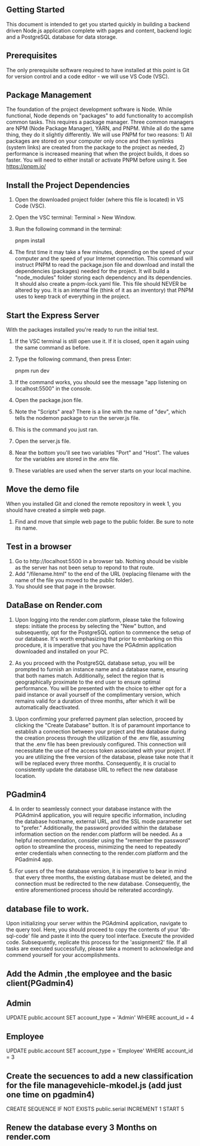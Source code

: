 ## Getting Started

This document is intended to get you started quickly in building a backend driven Node.js application complete with pages and content, backend logic and a PostgreSQL database for data storage.
## Prerequisites

The only prerequisite software required to have installed at this point is Git for version control and a code editor - we will use VS Code (VSC).

## Package Management

The foundation of the project development software is Node. While functional, Node depends on "packages" to add functionality to accomplish common tasks. This requires a package manager. Three common managers are NPM (Node Package Manager), YARN, and PNPM. While all do the same thing, they do it slightly differently. We will use PNPM for two reasons: 1) All packages are stored on your computer only once and then symlinks (system links) are created from the package to the project as needed, 2) performance is increased meaning that when the project builds, it does so faster.
You will need to either install or activate PNPM before using it. See https://pnpm.io/

## Install the Project Dependencies

1. Open the downloaded project folder (where this file is located) in VS Code (VSC).
2. Open the VSC terminal: Terminal > New Window.
3. Run the following command in the terminal:

    pnpm install

4. The first time it may take a few minutes, depending on the speed of your computer and the speed of your Internet connection. This command will instruct PNPM to read the package.json file and download and install the dependencies (packages) needed for the project. It will build a "node_modules" folder storing each dependency and its dependencies. It should also create a pnpm-lock.yaml file. This file should NEVER be altered by you. It is an internal file (think of it as an inventory) that PNPM uses to keep track of everything in the project.

## Start the Express Server

With the packages installed you're ready to run the initial test.
1. If the VSC terminal is still open use it. If it is closed, open it again using the same command as before.
2. Type the following command, then press Enter:

    pnpm run dev

3. If the command works, you should see the message "app listening on localhost:5500" in the console.
4. Open the package.json file.
5. Note the "Scripts" area? There is a line with the name of "dev", which tells the nodemon package to run the server.js file.
6. This is the command you just ran.
7. Open the server.js file.
8. Near the bottom you'll see two variables "Port" and "Host". The values for the variables are stored in the .env file.
9. These variables are used when the server starts on your local machine.

## Move the demo file

When you installed Git and cloned the remote repository in week 1, you should have created a simple web page.
1. Find and move that simple web page to the public folder. Be sure to note its name.
## Test in a browser

1. Go to http://localhost:5500 in a browser tab. Nothing should be visible as the server has not been setup to repond to that route.
2. Add "/filename.html" to the end of the URL (replacing filename with the name of the file you moved to the public folder).
3. You should see that page in the browser.

## DataBase on Render.com
1. Upon logging into the render.com platform, please take the following steps: initiate the process by selecting the "New" button, and subsequently, opt for the PostgreSQL option to commence the setup of our database. It's worth emphasizing that prior to embarking on this procedure, it is imperative that you have the PGAdmin application downloaded and installed on your PC.

2. As you proceed with the PostgreSQL database setup, you will be prompted to furnish an instance name and a database name, ensuring that both names match. Additionally, select the region that is geographically proximate to the end user to ensure optimal performance. You will be presented with the choice to either opt for a paid instance or avail yourself of the complimentary version, which remains valid for a duration of three months, after which it will be automatically deactivated.

3. Upon confirming your preferred payment plan selection, proceed by clicking the "Create Database" button. It is of paramount importance to establish a connection between your project and the database during the creation process through the utilization of the .env file, assuming that the .env file has been previously configured. This connection will necessitate the use of the access token associated with your project. If you are utilizing the free version of the database, please take note that it will be replaced every three months. Consequently, it is crucial to consistently update the database URL to reflect the new database location.
## PGadmin4
4. In order to seamlessly connect your database instance with the PGAdmin4 application, you will require specific information, including the database hostname, external URL, and the SSL mode parameter set to "prefer." Additionally, the password provided within the database information section on the render.com platform will be needed. As a helpful recommendation, consider using the "remember the password" option to streamline the process, minimizing the need to repeatedly enter credentials when connecting to the render.com platform and the PGadmin4 app. 

5. For users of the free database version, it is imperative to bear in mind that every three months, the existing database must be deleted, and the connection must be redirected to the new database. Consequently, the entire aforementioned process should be reiterated accordingly.

## database file to work.
Upon initializing your server within the PGAdmin4 application, navigate to the query tool. Here, you should proceed to copy the contents of your 'db-sql-code' file and paste it into the query tool interface. Execute the provided code. Subsequently, replicate this process for the 'assignment2' file. If all tasks are executed successfully, please take a moment to acknowledge and commend yourself for your accomplishments.

## Add the Admin ,the employee and the basic client(PGadmin4)
## Admin
UPDATE public.account
SET account_type = 'Admin'
WHERE account_id = 4
## Employee
UPDATE public.account
SET account_type = 'Employee'
WHERE account_id = 3

## Create the secuences to add a new classification for the file managevehicle-mkodel.js (add just one time on pgadmin4)
CREATE SEQUENCE IF NOT EXISTS public.serial
INCREMENT 1
START 5


## ########################################################
## Renew the database every 3 Months on render.com
## ########################################################